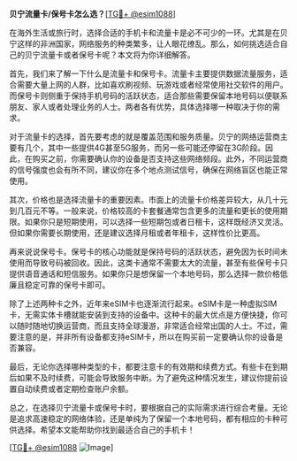 **贝宁流量卡/保号卡怎么选？**[[TG💪+ @esim1088](https://t.me/s/esim1088)]

在海外生活或旅行时，选择合适的手机卡和流量卡是必不可少的一环。尤其是在贝宁这样的非洲国家，网络服务的种类繁多，让人眼花缭乱。那么，如何挑选适合自己的贝宁流量卡或者保号卡呢？本文将为你详细解答。

首先，我们来了解一下什么是流量卡和保号卡。流量卡主要提供数据流量服务，适合需要大量上网的人群，比如喜欢刷视频、玩游戏或者经常使用社交软件的用户。而保号卡则侧重于保持手机号码的活跃状态，适合那些需要保留本地号码以便联系朋友、家人或者处理业务的人士。两者各有优势，具体选择哪一种取决于你的需求。

对于流量卡的选择，首先要考虑的就是覆盖范围和服务质量。贝宁的网络运营商主要有几个，其中一些提供4G甚至5G服务，而另一些可能还停留在3G阶段。因此，在购买之前，你需要确认你的设备是否支持这些网络频段。此外，不同运营商的信号强度也会有所不同，建议你在多个地点测试信号，确保在网络盲区也能正常使用。

其次，价格也是选择流量卡的重要因素。市面上的流量卡价格差异较大，从几十元到几百元不等。一般来说，价格较高的卡套餐通常包含更多的流量和更长的使用期限。如果你只是短期使用，可以选择一些短期包或者日租卡，这样既经济又灵活。但如果你需要长期使用，还是建议选择月租或者年租卡，这样性价比更高。

再来说说保号卡。保号卡的核心功能就是保持号码的活跃状态，避免因为长时间未使用而导致号码被回收。因此，这类卡通常不需要太大的流量，甚至有些保号卡只提供语音通话和短信服务。如果你只是想保留一个本地号码，那么选择一款价格低廉且稳定可靠的保号卡即可。

除了上述两种卡之外，近年来eSIM卡也逐渐流行起来。eSIM卡是一种虚拟SIM卡，无需实体卡槽就能安装到支持的设备中。这种卡的最大优点是方便快捷，你可以随时随地切换运营商，而且支持全球漫游，非常适合经常出国的人士。不过，需要注意的是，并非所有设备都支持eSIM卡，所以在购买前一定要确认你的设备是否兼容。

最后，无论你选择哪种类型的卡，都要注意卡的有效期和续费方式。有些卡在到期后如果不及时续费，可能会导致服务中断。为了避免这种情况发生，建议你提前设置自动续费或者定期检查账户余额。

总之，在选择贝宁流量卡或保号卡时，要根据自己的实际需求进行综合考量。无论是追求高速稳定的网络体验，还是单纯为了保留一个本地号码，都有相应的卡种可供选择。希望本文能帮助你找到最适合自己的手机卡！

[[TG💪+ @esim1088](https://t.me/s/esim1088) ![Image](https://i.postimg.cc/4NQfJmqS/Snipaste-2025-05-13-00-14-12.png)]